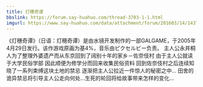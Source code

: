 ```yaml
---
title: 灯穗奇谭
bbslink: https://forum.say-huahuo.com/thread-3703-1-1.html
imgurl: https://www.say-huahuo.com/data/attachment/forum/201603/14/143714wxe2yuuuqzpaz622.jpg
---
```


《灯穗奇谭》（日语：灯穂奇谭）是由水镜开发制作的一部GALGAME，于2005年4月29日发行。该作游戏原画为基4%，音乐由ピクセルビー负责。
主人公永井桐人为了整理外婆遗产而从东京回到了阔别十年的家乡－佐奈伎村
由于主人公就读于大学民俗学部 因此顺便为修学分而回来收集民俗资料
回到佐奈伎村之后连续知晓了一系列束缚这块土地的禁忌 逐渐把主人公拉近一件惊人的秘密之中…
田舍的诡异禁忌将引导主人公走向何处…生死的轮回将给故事带来怎样的变化…<!--more-->

